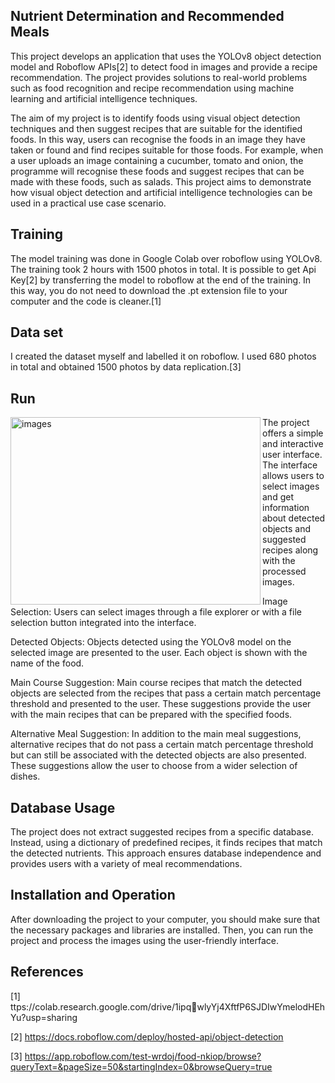 ## Nutrient Determination and Recommended Meals
This project develops an application that uses the YOLOv8 object detection model and Roboflow APIs[2] to detect food in images and provide a recipe recommendation. The project provides solutions to real-world problems such as food recognition and recipe recommendation using machine learning and artificial intelligence techniques.

The aim of my project is to identify foods using visual object detection techniques and then suggest recipes that are suitable for the identified foods. In this way, users can recognise the foods in an image they have taken or found and find recipes suitable for those foods. For example, when a user uploads an image containing a cucumber, tomato and onion, the programme will recognise these foods and suggest recipes that can be made with these foods, such as salads. This project aims to demonstrate how visual object detection and artificial intelligence technologies can be used in a practical use case scenario.

## Training
The model training was done in Google Colab over roboflow using YOLOv8. The training took 2 hours with 1500 photos in total. It is possible to get Api Key[2] by transferring the model to roboflow at the end of the training. In this way, you do not need to download the .pt extension file to your computer and the code is cleaner.[1]

## Data set
I created the dataset myself and labelled it on roboflow. I used 680 photos in total and obtained 1500 photos by data replication.[3]

## Run 
<img src="https://github.com/rumeysakocc/OCT-Diagnostic-Model-and-Interface/assets/115664157/de3ac45d-70ec-4fd7-aa40-825835ab2d40" alt="images" align="left" width="400" height="300">
The project offers a simple and interactive user interface. The interface allows users to select images and get information about detected objects and suggested recipes along with the processed images.

Image Selection: Users can select images through a file explorer or with a file selection button integrated into the interface.

Detected Objects: Objects detected using the YOLOv8 model on the selected image are presented to the user. Each object is shown with the name of the food.

Main Course Suggestion: Main course recipes that match the detected objects are selected from the recipes that pass a certain match percentage threshold and presented to the user. These suggestions provide the user with the main recipes that can be prepared with the specified foods.

Alternative Meal Suggestion: In addition to the main meal suggestions, alternative recipes that do not pass a certain match percentage threshold but can still be associated with the detected objects are also presented. These suggestions allow the user to choose from a wider selection of dishes.

## Database Usage
The project does not extract suggested recipes from a specific database. Instead, using a dictionary of predefined recipes, it finds recipes that match the detected nutrients. This approach ensures database independence and provides users with a variety of meal recommendations.

## Installation and Operation
After downloading the project to your computer, you should make sure that the necessary packages and libraries are installed. Then, you can run the project and process the images using the user-friendly interface.

## References 
[1] ttps://colab.research.google.com/drive/1ipqwlyYj4XftfP6SJDIwYmelodHEhYu?usp=sharing


[2] https://docs.roboflow.com/deploy/hosted-api/object-detection


[3] https://app.roboflow.com/test-wrdoj/food-nkiop/browse?queryText=&pageSize=50&startingIndex=0&browseQuery=true





